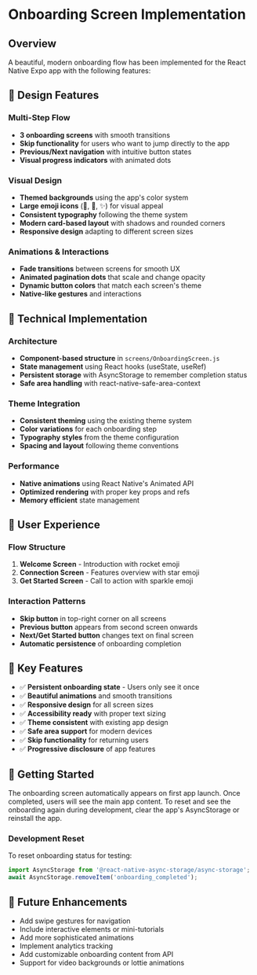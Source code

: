 # Onboarding Screen Implementation

## Overview
A beautiful, modern onboarding flow has been implemented for the React Native Expo app with the following features:

## 🎨 Design Features

### Multi-Step Flow
- **3 onboarding screens** with smooth transitions
- **Skip functionality** for users who want to jump directly to the app
- **Previous/Next navigation** with intuitive button states
- **Visual progress indicators** with animated dots

### Visual Design
- **Themed backgrounds** using the app's color system
- **Large emoji icons** (🚀, 🌟, ✨) for visual appeal
- **Consistent typography** following the theme system
- **Modern card-based layout** with shadows and rounded corners
- **Responsive design** adapting to different screen sizes

### Animations & Interactions
- **Fade transitions** between screens for smooth UX
- **Animated pagination dots** that scale and change opacity
- **Dynamic button colors** that match each screen's theme
- **Native-like gestures** and interactions

## 🔧 Technical Implementation

### Architecture
- **Component-based structure** in `screens/OnboardingScreen.js`
- **State management** using React hooks (useState, useRef)
- **Persistent storage** with AsyncStorage to remember completion status
- **Safe area handling** with react-native-safe-area-context

### Theme Integration
- **Consistent theming** using the existing theme system
- **Color variations** for each onboarding step
- **Typography styles** from the theme configuration
- **Spacing and layout** following theme conventions

### Performance
- **Native animations** using React Native's Animated API
- **Optimized rendering** with proper key props and refs
- **Memory efficient** state management

## 📱 User Experience

### Flow Structure
1. **Welcome Screen** - Introduction with rocket emoji
2. **Connection Screen** - Features overview with star emoji  
3. **Get Started Screen** - Call to action with sparkle emoji

### Interaction Patterns
- **Skip button** in top-right corner on all screens
- **Previous button** appears from second screen onwards
- **Next/Get Started button** changes text on final screen
- **Automatic persistence** of onboarding completion

## 🎯 Key Features

- ✅ **Persistent onboarding state** - Users only see it once
- ✅ **Beautiful animations** and smooth transitions
- ✅ **Responsive design** for all screen sizes
- ✅ **Accessibility ready** with proper text sizing
- ✅ **Theme consistent** with existing app design
- ✅ **Safe area support** for modern devices
- ✅ **Skip functionality** for returning users
- ✅ **Progressive disclosure** of app features

## 🚀 Getting Started

The onboarding screen automatically appears on first app launch. Once completed, users will see the main app content. To reset and see the onboarding again during development, clear the app's AsyncStorage or reinstall the app.

### Development Reset
To reset onboarding status for testing:
```javascript
import AsyncStorage from '@react-native-async-storage/async-storage';
await AsyncStorage.removeItem('onboarding_completed');
```

## 🔮 Future Enhancements

- Add swipe gestures for navigation
- Include interactive elements or mini-tutorials
- Add more sophisticated animations
- Implement analytics tracking
- Add customizable onboarding content from API
- Support for video backgrounds or lottie animations